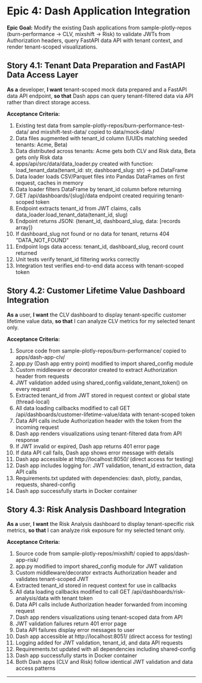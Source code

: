 # Epic 4: Dash Application Integration

**Epic Goal:** Modify the existing Dash applications from sample-plotly-repos (burn-performance → CLV, mixshift → Risk) to validate JWTs from Authorization headers, query FastAPI data API with tenant context, and render tenant-scoped visualizations.

## Story 4.1: Tenant Data Preparation and FastAPI Data Access Layer

**As a** developer,
**I want** tenant-scoped mock data prepared and a FastAPI data API endpoint,
**so that** Dash apps can query tenant-filtered data via API rather than direct storage access.

**Acceptance Criteria:**

1. Existing test data from sample-plotly-repos/burn-performance-test-data/ and mixshift-test-data/ copied to data/mock-data/
2. Data files augmented with tenant_id column (UUIDs matching seeded tenants: Acme, Beta)
3. Data distributed across tenants: Acme gets both CLV and Risk data, Beta gets only Risk data
4. apps/api/src/data/data_loader.py created with function: load_tenant_data(tenant_id: str, dashboard_slug: str) -> pd.DataFrame
5. Data loader loads CSV/Parquet files into Pandas DataFrames on first request, caches in memory
6. Data loader filters DataFrame by tenant_id column before returning
7. GET /api/dashboards/{slug}/data endpoint created requiring tenant-scoped token
8. Endpoint extracts tenant_id from JWT claims, calls data_loader.load_tenant_data(tenant_id, slug)
9. Endpoint returns JSON: {tenant_id, dashboard_slug, data: [records array]}
10. If dashboard_slug not found or no data for tenant, returns 404 "DATA_NOT_FOUND"
11. Endpoint logs data access: tenant_id, dashboard_slug, record count returned
12. Unit tests verify tenant_id filtering works correctly
13. Integration test verifies end-to-end data access with tenant-scoped token

## Story 4.2: Customer Lifetime Value Dashboard Integration

**As a** user,
**I want** the CLV dashboard to display tenant-specific customer lifetime value data,
**so that** I can analyze CLV metrics for my selected tenant only.

**Acceptance Criteria:**

1. Source code from sample-plotly-repos/burn-performance/ copied to apps/dash-app-clv/
2. app.py (Dash app entry point) modified to import shared_config module
3. Custom middleware or decorator created to extract Authorization header from requests
4. JWT validation added using shared_config.validate_tenant_token() on every request
5. Extracted tenant_id from JWT stored in request context or global state (thread-local)
6. All data loading callbacks modified to call GET /api/dashboards/customer-lifetime-value/data with tenant-scoped token
7. Data API calls include Authorization header with the token from the incoming request
8. Dash app renders visualizations using tenant-filtered data from API response
9. If JWT invalid or expired, Dash app returns 401 error page
10. If data API call fails, Dash app shows error message with details
11. Dash app accessible at http://localhost:8050/ (direct access for testing)
12. Dash app includes logging for: JWT validation, tenant_id extraction, data API calls
13. Requirements.txt updated with dependencies: dash, plotly, pandas, requests, shared-config
14. Dash app successfully starts in Docker container

## Story 4.3: Risk Analysis Dashboard Integration

**As a** user,
**I want** the Risk Analysis dashboard to display tenant-specific risk metrics,
**so that** I can analyze risk exposure for my selected tenant only.

**Acceptance Criteria:**

1. Source code from sample-plotly-repos/mixshift/ copied to apps/dash-app-risk/
2. app.py modified to import shared_config module for JWT validation
3. Custom middleware/decorator extracts Authorization header and validates tenant-scoped JWT
4. Extracted tenant_id stored in request context for use in callbacks
5. All data loading callbacks modified to call GET /api/dashboards/risk-analysis/data with tenant token
6. Data API calls include Authorization header forwarded from incoming request
7. Dash app renders visualizations using tenant-scoped data from API
8. JWT validation failures return 401 error page
9. Data API failures display error messages to user
10. Dash app accessible at http://localhost:8051/ (direct access for testing)
11. Logging added for JWT validation, tenant_id, and data API requests
12. Requirements.txt updated with all dependencies including shared-config
13. Dash app successfully starts in Docker container
14. Both Dash apps (CLV and Risk) follow identical JWT validation and data access patterns

---
